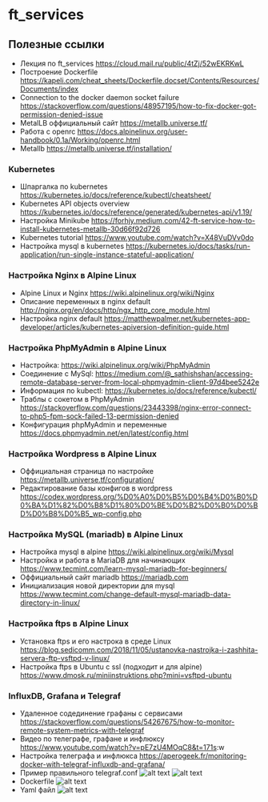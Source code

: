 # ft_services
## Полезные ссылки

+ Лекция по ft_services
<https://cloud.mail.ru/public/4tZj/52wEKRKwL>
+ Построение Dockerfile
<https://kapeli.com/cheat_sheets/Dockerfile.docset/Contents/Resources/Documents/index>
+ Connection to the docker daemon socket failure
<https://stackoverflow.com/questions/48957195/how-to-fix-docker-got-permission-denied-issue>
+ MetalLB оффициальный сайт
<https://metallb.universe.tf/>
+ Работа с openrc
<https://docs.alpinelinux.org/user-handbook/0.1a/Working/openrc.html>
+ Metallb
<https://metallb.universe.tf/installation/>

### Kubernetes
+ Шпаргалка по kubernetes
<https://kubernetes.io/docs/reference/kubectl/cheatsheet/>
+ Kubernetes API objects overview
<https://kubernetes.io/docs/reference/generated/kubernetes-api/v1.19/>
+ Настройка Minikube
<https://forhjy.medium.com/42-ft-service-how-to-install-kubernetes-metallb-30d66f92d726>
+ Kubernetes tutorial
<https://www.youtube.com/watch?v=X48VuDVv0do>
+ Настройка mysql в kubernetes
<https://kubernetes.io/docs/tasks/run-application/run-single-instance-stateful-application/>

### Настройка Nginx в Alpine Linux
+ Alpine Linux и Nginx
<https://wiki.alpinelinux.org/wiki/Nginx>
+ Описание переменных в nginx default
<http://nginx.org/en/docs/http/ngx_http_core_module.html>
+ Настройка nginx default
<https://matthewpalmer.net/kubernetes-app-developer/articles/kubernetes-apiversion-definition-guide.html>

### Настройка PhpMyAdmin в Alpine Linux
+ Настройка:
<https://wiki.alpinelinux.org/wiki/PhpMyAdmin>
+ Соединение с MySql: 
<https://medium.com/@_sathishshan/accessing-remote-database-server-from-local-phpmyadmin-client-97d4bee5242e>
+ Информация по kubectl:
<https://kubernetes.io/docs/reference/kubectl/>
+ Траблы с сокетом в PhpMyAdmin
<https://stackoverflow.com/questions/23443398/nginx-error-connect-to-php5-fpm-sock-failed-13-permission-denied>
+ Конфигурация phpMyAdmin и переменные
<https://docs.phpmyadmin.net/en/latest/config.html>

### Настройка Wordpress в Alpine Linux
+ Оффициальная страница по настройке
<https://metallb.universe.tf/configuration/>
+ Редактирование базы конфигов в wordpress
<https://codex.wordpress.org/%D0%A0%D0%B5%D0%B4%D0%B0%D0%BA%D1%82%D0%B8%D1%80%D0%BE%D0%B2%D0%B0%D0%BD%D0%B8%D0%B5_wp-config.php>

### Настройка MySQL (mariadb) в Alpine Linux
+ Настройка mysql в alpine
<https://wiki.alpinelinux.org/wiki/Mysql>
+ Настройка и работа в MariaDB для начинающих
<https://www.tecmint.com/learn-mysql-mariadb-for-beginners/>
+ Оффициальный сайт mariadb
<https://mariadb.com>
+ Инициализация новой директории для mysql
<https://www.tecmint.com/change-default-mysql-mariadb-data-directory-in-linux/>

### Настройка ftps в Alpine Linux
+ Установка ftps и его настрока в среде Linux
<https://blog.sedicomm.com/2018/11/05/ustanovka-nastrojka-i-zashhita-servera-ftp-vsftpd-v-linux/>
+ Настройка ftps в Ubuntu с ssl (подходит и для alpine)
<https://www.dmosk.ru/miniinstruktions.php?mini=vsftpd-ubuntu>

### InfluxDB, Grafana и Telegraf 
+ Удаленное содединение графаны с сервисами
<https://stackoverflow.com/questions/54267675/how-to-monitor-remote-system-metrics-with-telegraf>
+ Видео по телеграфе, графане и инфлюксу
<https://www.youtube.com/watch?v=pE7zU4MOqC8&t=171s>:w
+ Настройка телеграфа и инфлюкса
<https://aperogeek.fr/monitoring-docker-with-telegraf-influxdb-and-grafana/>
+ Пример правильного telegraf.conf
![alt text](https://github.com/WildBoarGonnaGo/42_wealdboar/tree/master/ft_services/influxdb/influxdb-telegraf-grafana.jpg?raw=true)
![alt text](https://github.com/WildBoarGonnaGo/42_wealdboar/tree/master/ft_services/influxdb/influxdb-telegraf-grafan_0.jpg?raw=true)
+ Dockerfile
![alt text](https://github.com/WildBoarGonnaGo/42_wealdboar/tree/master/ft_services/influxdb/influxdb-telegraf-grafan_1.jpg?raw=true)
+ Yaml файл
![alt text](https://github.com/WildBoarGonnaGo/42_wealdboar/tree/master/ft_services/influxdb/influxdb-telegraf-grafan_2.jpg?raw=true)

